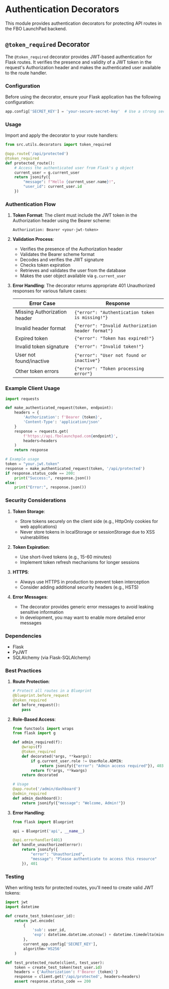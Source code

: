 # Authentication Decorators

This module provides authentication decorators for protecting API routes in the FBO LaunchPad backend.

## `@token_required` Decorator

The `@token_required` decorator provides JWT-based authentication for Flask routes. It verifies the presence and validity of a JWT token in the request's Authorization header and makes the authenticated user available to the route handler.

### Configuration

Before using the decorator, ensure your Flask application has the following configuration:

```python
app.config['SECRET_KEY'] = 'your-secure-secret-key'  # Use a strong secret key in production
```

### Usage

Import and apply the decorator to your route handlers:

```python
from src.utils.decorators import token_required

@app.route('/api/protected')
@token_required
def protected_route():
    # Access the authenticated user from Flask's g object
    current_user = g.current_user
    return jsonify({
        "message": f"Hello {current_user.name}!",
        "user_id": current_user.id
    })
```

### Authentication Flow

1. **Token Format**: The client must include the JWT token in the Authorization header using the Bearer scheme:
   ```
   Authorization: Bearer <your-jwt-token>
   ```

2. **Validation Process**:
   - Verifies the presence of the Authorization header
   - Validates the Bearer scheme format
   - Decodes and verifies the JWT signature
   - Checks token expiration
   - Retrieves and validates the user from the database
   - Makes the user object available via `g.current_user`

3. **Error Handling**: The decorator returns appropriate 401 Unauthorized responses for various failure cases:

   | Error Case | Response |
   |------------|----------|
   | Missing Authorization header | `{"error": "Authentication token is missing!"}` |
   | Invalid header format | `{"error": "Invalid Authorization header format"}` |
   | Expired token | `{"error": "Token has expired!"}` |
   | Invalid token signature | `{"error": "Invalid token!"}` |
   | User not found/inactive | `{"error": "User not found or inactive"}` |
   | Other token errors | `{"error": "Token processing error"}` |

### Example Client Usage

```python
import requests

def make_authenticated_request(token, endpoint):
    headers = {
        'Authorization': f'Bearer {token}',
        'Content-Type': 'application/json'
    }
    response = requests.get(
        f'https://api.fbolaunchpad.com{endpoint}',
        headers=headers
    )
    return response

# Example usage
token = "your.jwt.token"
response = make_authenticated_request(token, '/api/protected')
if response.status_code == 200:
    print("Success:", response.json())
else:
    print("Error:", response.json())
```

### Security Considerations

1. **Token Storage**: 
   - Store tokens securely on the client side (e.g., HttpOnly cookies for web applications)
   - Never store tokens in localStorage or sessionStorage due to XSS vulnerabilities

2. **Token Expiration**:
   - Use short-lived tokens (e.g., 15-60 minutes)
   - Implement token refresh mechanisms for longer sessions

3. **HTTPS**:
   - Always use HTTPS in production to prevent token interception
   - Consider adding additional security headers (e.g., HSTS)

4. **Error Messages**:
   - The decorator provides generic error messages to avoid leaking sensitive information
   - In development, you may want to enable more detailed error messages

### Dependencies

- Flask
- PyJWT
- SQLAlchemy (via Flask-SQLAlchemy)

### Best Practices

1. **Route Protection**:
   ```python
   # Protect all routes in a Blueprint
   @blueprint.before_request
   @token_required
   def before_request():
       pass
   ```

2. **Role-Based Access**:
   ```python
   from functools import wraps
   from flask import g

   def admin_required(f):
       @wraps(f)
       @token_required
       def decorated(*args, **kwargs):
           if g.current_user.role != UserRole.ADMIN:
               return jsonify({"error": "Admin access required"}), 403
           return f(*args, **kwargs)
       return decorated

   # Usage
   @app.route('/admin/dashboard')
   @admin_required
   def admin_dashboard():
       return jsonify({"message": "Welcome, Admin!"})
   ```

3. **Error Handling**:
   ```python
   from flask import Blueprint
   
   api = Blueprint('api', __name__)
   
   @api.errorhandler(401)
   def handle_unauthorized(error):
       return jsonify({
           "error": "Unauthorized",
           "message": "Please authenticate to access this resource"
       }), 401
   ```

### Testing

When writing tests for protected routes, you'll need to create valid JWT tokens:

```python
import jwt
import datetime

def create_test_token(user_id):
    return jwt.encode(
        {
            'sub': user_id,
            'exp': datetime.datetime.utcnow() + datetime.timedelta(minutes=30)
        },
        current_app.config['SECRET_KEY'],
        algorithm='HS256'
    )

def test_protected_route(client, test_user):
    token = create_test_token(test_user.id)
    headers = {'Authorization': f'Bearer {token}'}
    response = client.get('/api/protected', headers=headers)
    assert response.status_code == 200
``` 